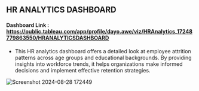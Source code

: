 
## HR ANALYTICS DASHBOARD

#### Dashboard Link : https://public.tableau.com/app/profile/dayo.awe/viz/HRAnalytics_17248779863550/HRANALYTICSDASHBOARD

- This HR analytics dashboard offers a detailed look at employee attrition patterns across age groups and educational backgrounds. By providing insights into workforce trends, it helps organizations make informed decisions and implement effective retention strategies.

![Screenshot 2024-08-28 172449](https://github.com/user-attachments/assets/59f0267c-3d9a-413a-903f-19e014fa1ea5)


















